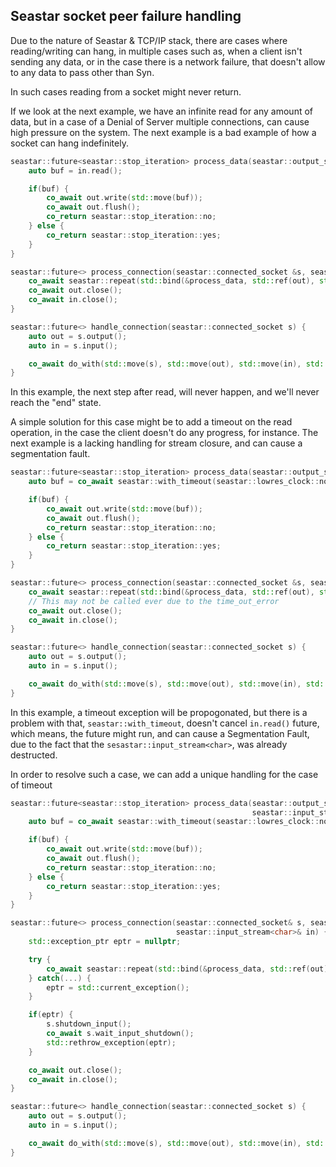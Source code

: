 Seastar socket peer failure handling
------------------------------------
Due to the nature of Seastar & TCP/IP stack, there are cases where reading/writing can hang, in multiple cases
such as, when a client isn't sending any data, or in the case there is a network failure, that doesn't allow to any data to pass other than Syn.

In such cases reading from a socket might never return.

If we look at the next example, we have an infinite read for any amount of data, but in a case of a Denial of Server multiple connections, can cause high pressure on the system. 
The next example is a bad example of how a socket can hang indefinitely.
```cpp
seastar::future<seastar::stop_iteration> process_data(seastar::output_stream<char> &out, seastar::input_stream<char> &in) {
    auto buf = in.read();

    if(buf) {
        co_await out.write(std::move(buf));
        co_await out.flush();
        co_return seastar::stop_iteration::no;
    } else {
        co_return seastar::stop_iteration::yes;
    }
}

seastar::future<> process_connection(seastar::connected_socket &s, seastar::output_stream<char> &out, seastar::input_stream<char> &in) {
    co_await seastar::repeat(std::bind(&process_data, std::ref(out), std::ref(in)));
    co_await out.close();
    co_await in.close();
}

seastar::future<> handle_connection(seastar::connected_socket s) {
    auto out = s.output();
    auto in = s.input();

    co_await do_with(std::move(s), std::move(out), std::move(in), std::bind_front(&process_connection));
}
```
In this example, the next step after read, will never happen, and we'll never reach the "end" state.

A simple solution for this case might be to add a timeout on the read operation, in the case the client doesn't do any progress, for instance.
The next example is a lacking handling for stream closure, and can cause a segmentation fault.
```cpp
seastar::future<seastar::stop_iteration> process_data(seastar::output_stream<char> &out, seastar::input_stream<char> &in) {
    auto buf = co_await seastar::with_timeout(seastar::lowres_clock::now() + std::chrono::seconds(1), in.read());

    if(buf) {
        co_await out.write(std::move(buf));
        co_await out.flush();
        co_return seastar::stop_iteration::no;
    } else {
        co_return seastar::stop_iteration::yes;
    }
}

seastar::future<> process_connection(seastar::connected_socket &s, seastar::output_stream<char> &out, seastar::input_stream<char> &in) {
    co_await seastar::repeat(std::bind(&process_data, std::ref(out), std::ref(in)));
    // This may not be called ever due to the time_out_error
    co_await out.close();
    co_await in.close();
}

seastar::future<> handle_connection(seastar::connected_socket s) {
    auto out = s.output();
    auto in = s.input();

    co_await do_with(std::move(s), std::move(out), std::move(in), std::bind_front(&process_connection));
}
```
In this example, a timeout exception will be propogonated, but there is a problem with that, ```seastar::with_timeout```, doesn't cancel ```in.read()``` future, which
means, the future might run, and can cause a Segmentation Fault, due to the fact that the ```sesastar::input_stream<char>```, was already destructed.

In order to resolve such a case, we can add a unique handling for the case of timeout
```cpp
seastar::future<seastar::stop_iteration> process_data(seastar::output_stream<char>& out,
                                                      seastar::input_stream<char>& in) {
    auto buf = co_await seastar::with_timeout(seastar::lowres_clock::now() + std::chrono::seconds(1), in.read());

    if(buf) {
        co_await out.write(std::move(buf));
        co_await out.flush();
        co_return seastar::stop_iteration::no;
    } else {
        co_return seastar::stop_iteration::yes;
    }
}

seastar::future<> process_connection(seastar::connected_socket& s, seastar::output_stream<char>& out,
                                     seastar::input_stream<char>& in) {
    std::exception_ptr eptr = nullptr;

    try {
        co_await seastar::repeat(std::bind(&process_data, std::ref(out), std::ref(in)));
    } catch(...) {
        eptr = std::current_exception();
    }

    if(eptr) {
        s.shutdown_input();
        co_await s.wait_input_shutdown();
        std::rethrow_exception(eptr);
    }

    co_await out.close();
    co_await in.close();
}

seastar::future<> handle_connection(seastar::connected_socket s) {
    auto out = s.output();
    auto in = s.input();

    co_await do_with(std::move(s), std::move(out), std::move(in), std::bind_front(&process_connection));
}
```

